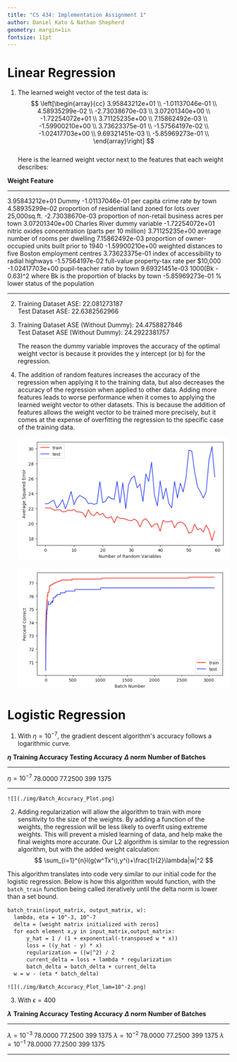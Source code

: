 ```yaml
---
title: "CS 434: Implementation Assignment 1"
author: Daniel Kato & Nathan Shepherd
geometry: margin=1in
fontsize: 11pt
---
```


# Linear Regression
1. The learned weight vector of the test data is:
            $$
            \left[\begin{array}{cc}
            3.95843212e+01 \\
            -1.01137046e-01 \\
            4.58935299e-02 \\
            -2.73038670e-03 \\
            3.07201340e+00 \\
            -1.72254072e+01 \\
            3.71125235e+00 \\
            7.15862492e-03 \\
            -1.59900210e+00 \\
            3.73623375e-01 \\
            -1.57564197e-02 \\
            -1.02417703e+00 \\
            9.69321451e-03 \\
            -5.85969273e-01 \\
            \end{array}\right]
            $$    
  Here is the learned weight vector next to the features that each weight describes:

**Weight**          **Feature**
-----------------   -----------------------------------------------------------------
3.95843212e+01      Dummy
-1.01137046e-01     per capita crime rate by town
4.58935299e-02      proportion of residential land zoned for lots over 25,000sq.ft.
-2.73038670e-03     proportion of non-retail business acres per town
3.07201340e+00      Charles River dummy variable
-1.72254072e+01     nitric oxides concentration (parts per 10 million)
3.71125235e+00      average number of rooms per dwelling
7.15862492e-03      proportion of owner-occupied units built prior to 1940
-1.59900210e+00     weighted distances to five Boston employment centres
3.73623375e-01      index of accessibility to radial highways
-1.57564197e-02     full-value property-tax rate per $10,000
-1.02417703e+00     pupil-teacher ratio by town
9.69321451e-03      1000(Bk - 0.63)^2 where Bk is the proportion of blacks by town
-5.85969273e-01     % lower status of the population
-----------------  ------------------------------------------------------------------


2. Training Dataset ASE: 22.081273187 \
Test Dataset ASE: 22.6382562966

3. Training Dataset ASE (Without Dummy): 24.4758827846 \
   Test Dataset ASE (Without Dummy): 24.2922381757

   The reason the dummy variable improves the accuracy of the optimal weight vector is because it provides the y intercept (or b) for the regression.

4. The addition of random features increases the accuracy of the regression when applying it to the training data, but also decreases the accuracy of the regression when applied to other data. Adding more features leads to worse performance when it comes to applying the learned weight vector to other datasets. This is because the addition of features allows the weight vector to be trained more precisely, but it comes at the expense of overfitting the regression to the specific case of the training data.

    ![](./img/ASE_plot.png)

    ![](./img/Batch_Accuracy_Plot.png)

# Logistic Regression

1.  With $\eta = 10 ^{-7}$, the gradient descent algorithm's accuracy follows a logarithmic curve.

**$\eta$**           **Training Accuracy**   **Testing Accuracy**  **$\Delta$ norm** **Number of Batches**
-------------------  -------                 -------               ---              ----
$\eta = 10^{-7}$     78.0000                 77.2500               399              1375
-------------------  -------                 -------               ---              ----

    ![](./img/Batch_Accuracy_Plot.png)

2. Adding regularization will allow the algorithm to train with more sensitivity to the size of the weights.  By adding a function of the weights, the regression will be less likely to overfit using extreme weights.  This will prevent a misled learning of data, and help make the final weights more accurate.  Our L2 algorithm is similar to the regression algorithm, but with the added weight calculation: $$ \sum_{i=1}^{n}l(g(w^Tx^i),y^i)+\frac{1}{2}\lambda|w|^2 $$

This algorithm translates into code very similar to our initial code for the logistic regression.
Below is how this algorithm would function, with the `batch_train` function being called iteratively until the delta norm is lower than a set bound.
```
batch_train(input_matrix, output_matrix, w):
  lambda, eta = 10^-3, 10^-7
  delta = [weight matrix initialized with zeros]
  for each element x,y in input_matrix,output_matrix:
      y_hat = 1 / (1 + exponential(-transposed w * x))
      loss = ((y_hat - y) * x)
      regularization = (|w|^2) / 2
      current_delta = loss + lambda * regularization
      batch_delta = batch_delta + current_delta
  w = w - (eta * batch_delta)
```

    ![](./img/Batch_Accuracy_Plot_lam=10^-2.png)

3. With $\epsilon = 400$

**$\lambda$**         **Training Accuracy**   **Testing Accuracy**  **$\Delta$ norm** **Number of Batches**
-------------------  -------                 -------               ---              ----
$\lambda = 10^{-3}$  78.0000                 77.2500               399              1375
$\lambda = 10^{-2}$  78.0000                 77.2500               399              1375
$\lambda = 10^{-1}$  78.0000                 77.2500               399              1375
-------------------  -------                 -------               ---              ----
